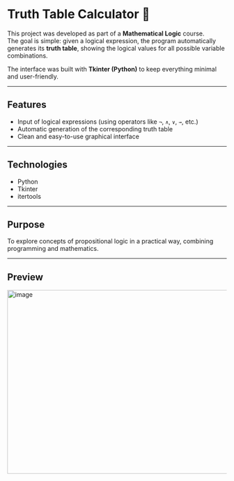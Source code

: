 # Truth Table Calculator 🧮

This project was developed as part of a **Mathematical Logic** course.  
The goal is simple: given a logical expression, the program automatically generates its **truth table**, showing the logical values for all possible variable combinations.

The interface was built with **Tkinter (Python)** to keep everything minimal and user-friendly.

---

## Features
- Input of logical expressions (using operators like `¬`, `∧`, `∨`, `→`, etc.)
- Automatic generation of the corresponding truth table
- Clean and easy-to-use graphical interface

---

## Technologies
- Python  
- Tkinter  
- itertools
  
---

## Purpose
To explore concepts of propositional logic in a practical way, combining programming and mathematics.

---

## Preview
<img width="547" height="423" alt="image" src="https://github.com/user-attachments/assets/e86d49c4-60ce-4733-a183-5ea14fdafbc1" />



